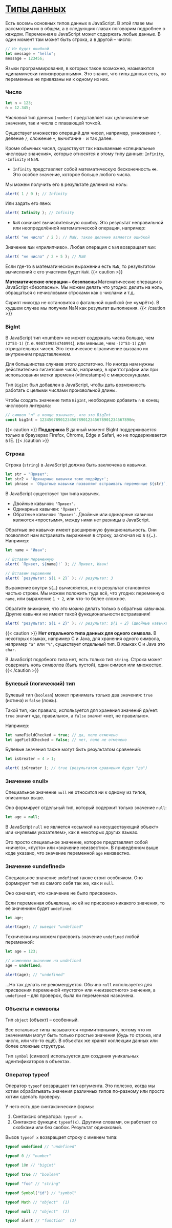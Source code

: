 # [Типы данных](https://learn.javascript.ru/types)

Есть восемь основных типов данных в JavaScript. В этой главе мы рассмотрим их в общем, а в следующих главах поговорим подробнее о каждом.
Переменная в JavaScript может содержать любые данные. В один момент там может быть строка, а в другой – число:
```js
// Не будет ошибкой
let message = "hello";
message = 123456;
```
Языки программирования, в которых такое возможно, называются «динамически типизированными». Это значит, что типы данных есть, но переменные не привязаны ни к одному из них.

### Число

```js
let n = 123;
n = 12.345;
```
*Числовой* тип данных ```(number)``` представляет как целочисленные значения, так и числа с плавающей точкой.

Существует множество операций для чисел, например, умножение ```*```, деление ```/```, сложение ```+```, вычитание ```-``` и так далее.

Кроме обычных чисел, существуют так называемые «специальные числовые значения», которые относятся к этому типу данных: ```Infinity```, ```-Infinity``` и ```NaN```.

* ```Infinity``` представляет собой математическую бесконечность **∞**. Это особое значение, которое больше любого числа.

Мы можем получить его в результате деления на ноль:
```js
alert( 1 / 0 ); // Infinity
```
Или задать его явно:
```js
alert( Infinity ); // Infinity
```
* ```NaN``` означает вычислительную ошибку. Это результат неправильной или неопределённой математической операции, например:
```js
alert( "не число" / 2 ); // NaN, такое деление является ошибкой
```
Значение ```NaN``` «прилипчиво». Любая операция с ```NaN``` возвращает ```NaN```:
```js
alert( "не число" / 2 + 5 ); // NaN
```
Если где-то в математическом выражении есть ```NaN```, то результатом вычислений с его участием будет ```NaN```.
{{< caution >}}

**Математические операции – безопасны**
Математические операции в JavaScript «безопасны». Мы можем делать что угодно: делить на ноль, обращаться с нечисловыми строками как с числами и т.д.

Скрипт никогда не остановится с фатальной ошибкой (не «умрёт»). В худшем случае мы получим NaN как результат выполнения.
{{< /caution >}}

### BigInt

В JavaScript тип «number» не может содержать числа больше, чем ```(2^53-1)``` (т. е. ```9007199254740991```), или меньше, чем ```-(2^53-1)``` для отрицательных чисел. Это техническое ограничение вызвано их внутренним представлением.

Для большинства случаев этого достаточно. Но иногда нам нужны действительно гигантские числа, например, в криптографии или при использовании метки времени («timestamp») с микросекундами.

Тип ```BigInt``` был добавлен в JavaScript, чтобы дать возможность работать с целыми числами произвольной длины.

Чтобы создать значение типа ```BigInt```, необходимо добавить ```n``` в конец числового литерала:
```js
// символ "n" в конце означает, что это BigInt
const bigInt = 1234567890123456789012345678901234567890n;
```
{{< caution >}}
**Поддержка**
В данный момент BigInt поддерживается только в браузерах Firefox, Chrome, Edge и Safari, но не поддерживается в IE.
{{< /caution >}}

### Строка

Строка (```string```) в JavaScript должна быть заключена в кавычки.
```js
let str = "Привет";
let str2 = 'Одинарные кавычки тоже подойдут';
let phrase = `Обратные кавычки позволяют встраивать переменные ${str}`;
```

В JavaScript существует три типа кавычек.
* Двойные кавычки: ``` "Привет" ```.
* Одинарные кавычки: ``` 'Привет' ```.
* Обратные кавычки: ``` `Привет` ```.
Двойные или одинарные кавычки являются «простыми», между ними нет разницы в JavaScript.

Обратные же кавычки имеют расширенную функциональность. Они позволяют нам встраивать выражения в строку, заключая их в ```${…}```. Например:
```js
let name = "Иван";

// Вставим переменную
alert( `Привет, ${name}!` ); // Привет, Иван!

// Вставим выражение
alert( `результат: ${1 + 2}` ); // результат: 3
```
Выражение внутри ```${…}``` вычисляется, и его результат становится частью строки. Мы можем положить туда всё, что угодно: переменную ```name```, или выражение ```1 + 2```, или что-то более сложное.

Обратите внимание, что это можно делать только в обратных кавычках. Другие кавычки не имеют такой функциональности встраивания!
```js
alert( "результат: ${1 + 2}" ); // результат: ${1 + 2} (двойные кавычки ничего не делают)
```

{{< caution >}}
**Нет отдельного типа данных для одного символа.**
В некоторых языках, например C и Java, для хранения одного символа, например ```"a"``` или ```"%"```, существует отдельный тип. В языках C и Java это ```char```.

В JavaScript подобного типа нет, есть только тип ```string```. Строка может содержать ноль символов (быть пустой), один символ или множество.
{{< /caution >}}

### Булевый (логический) тип

Булевый тип (```boolean```) может принимать только два значения: ```true``` (истина) и ```false``` (ложь).

Такой тип, как правило, используется для хранения значений да/нет: ```true``` значит «да, правильно», а ```false``` значит «нет, не правильно».

Например:
```js
let nameFieldChecked = true; // да, поле отмечено
let ageFieldChecked = false; // нет, поле не отмечено
```
Булевые значения также могут быть результатом сравнений:
```js
let isGreater = 4 > 1;

alert( isGreater ); // true (результатом сравнения будет "да")
```

### Значение «null»
Специальное значение ```null``` не относится ни к одному из типов, описанных выше.

Оно формирует отдельный тип, который содержит только значение ```null```:
```js
let age = null;
```
В JavaScript ```null``` не является «ссылкой на несуществующий объект» или «нулевым указателем», как в некоторых других языках.

Это просто специальное значение, которое представляет собой «ничего», «пусто» или «значение неизвестно».
В приведённом выше коде указано, что значение переменной ```age``` неизвестно.

### Значение «undefined»

Специальное значение ```undefined``` также стоит особняком. Оно формирует тип из самого себя так же, как и ```null```.

Оно означает, что «значение не было присвоено».

Если переменная объявлена, но ей не присвоено никакого значения, то её значением будет ```undefined```:
```js
let age;

alert(age); // выведет "undefined"
```
Технически мы можем присвоить значение ```undefined``` любой переменной:
```js
let age = 123;

// изменяем значение на undefined
age = undefined;

alert(age); // "undefined"
```
…Но так делать не рекомендуется. Обычно ```null``` используется для присвоения переменной «пустого» или «неизвестного» значения, а ```undefined``` – для проверок, была ли переменная назначена.

### Объекты и символы
Тип ```object``` (объект) – особенный.

Все остальные типы называются «примитивными», потому что их значениями могут быть только простые значения (будь то строка, или число, или что-то ещё). В объектах же хранят коллекции данных или более сложные структуры.

Тип ```symbol``` (символ) используется для создания уникальных идентификаторов в объектах. 

### Оператор typeof
Оператор ```typeof``` возвращает тип аргумента. Это полезно, когда мы хотим обрабатывать значения различных типов по-разному или просто хотим сделать проверку.

У него есть две синтаксические формы:

1. Синтаксис оператора: ```typeof x```.
2. Синтаксис функции: ```typeof(x)```.
Другими словами, он работает со скобками или без скобок. Результат одинаковый.

Вызов ```typeof x``` возвращает строку с именем типа:
```js
typeof undefined // "undefined"

typeof 0 // "number"

typeof 10n // "bigint"

typeof true // "boolean"

typeof "foo" // "string"

typeof Symbol("id") // "symbol"

typeof Math // "object"  (1)

typeof null // "object"  (2)

typeof alert // "function"  (3)
```

